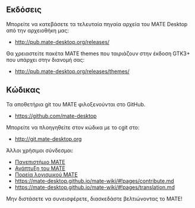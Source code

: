 <!--
.. link:
.. description:
.. tags: Development
.. date: 2011-12-05 12:00:30
.. title: Ανάπτυξη
.. slug: development
-->


## Εκδόσεις


Μπορείτε να κατεβάσετε τα τελευταία πηγαία αρχεία του MATE Desktop από την αρχειοθήκη μας:

  * <http://pub.mate-desktop.org/releases/>

Θα χρειαστείτε πακέτα ΜΑΤΕ themes που ταιριάζουν στην έκδοση GTK3+ που υπάρχει στην διανομή σας:

  * <http://pub.mate-desktop.org/releases/themes/>


## Κώδικας


Τα αποθετήρια git του MATE φιλοξενούνται στο GitHub.


  * <https://github.com/mate-desktop>


Μπορείτε να πλοηγηθείτε στον κώδικα με το cgit στο:


  * <http://git.mate-desktop.org>


 Άλλοι χρήσιμοι σύνδεσμοι:

  * [Πανεπιστήμιο MATE](/blog/2013-03-12-mate-university/)
  * [Ανάπτυξη του MATE](https://mate-desktop.github.io/mate-wiki/#!pages/dev-doc.md)
  * [Πορεία λογισμικού MATE](https://mate-desktop.github.io/mate-wiki/#!pages/roadmap.md)
  * <https://mate-desktop.github.io/mate-wiki/#!pages/contribute.md>
  * <https://mate-desktop.github.io/mate-wiki/#!pages/translation.md>
  
Μην διστάσετε να συνεισφέρετε, διασκεδάστε βελτιώνοντας το MATE!
